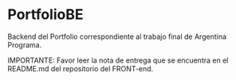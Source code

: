 # PortfolioBE
Backend del Portfolio correspondiente al trabajo final de Argentina Programa.

IMPORTANTE: Favor leer la nota de entrega que se encuentra en el README.md del repositorio del FRONT-end.
